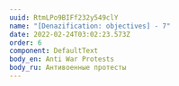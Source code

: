 ```yaml
---
uuid: RtmLPo9BIFf232y549clY
name: "[Denazification: objectives] - 7"
date: 2022-02-24T03:02:23.573Z
order: 6
component: DefaultText
body_en: Anti War Protests
body_ru: Антивоенные протесты
---
```

